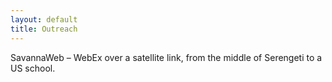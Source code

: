 ```yaml
---
layout: default
title: Outreach
---
```


SavannaWeb – WebEx over a satellite link, from the middle of Serengeti to a US school.
